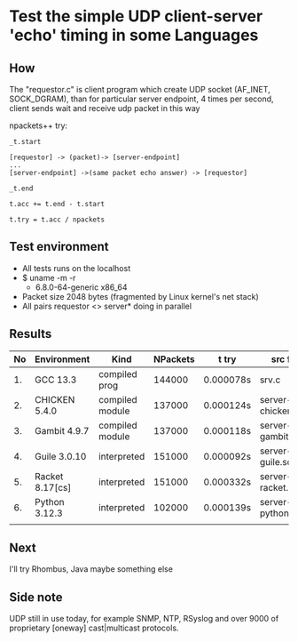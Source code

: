 # Test the simple UDP client-server 'echo' timing in some Languages

## How

The "requestor.c" is client program which create UDP socket (AF\_INET, SOCK\_DGRAM),
than for particular server endpoint, 4 times per second, client sends wait and receive udp packet
in this way

npackets++ try:

    _t.start

    [requestor] -> (packet)-> [server-endpoint]
    ...
    [server-endpoint] ->(same packet echo answer) -> [requestor]

    _t.end

    t.acc += t.end - t.start

    t.try = t.acc / npackets


## Test environment

* All tests runs on the localhost
* $ uname -m -r
   - 6.8.0-64-generic x86_64
* Packet size 2048 bytes
   (fragmented by Linux kernel's net stack)
* All pairs requestor <> server* doing in parallel

## Results

| No | Environment     | Kind            | NPackets | t try     | src file           |
|----|-----------------|-----------------|----------|-----------|--------------------|
| 1. | GCC 13.3        | compiled prog   | 144000   | 0.000078s | srv.c              |
| 2. | CHICKEN 5.4.0   | compiled module | 137000   | 0.000124s | server-chicken.scm |
| 3. | Gambit 4.9.7    | compiled module | 137000   | 0.000118s | server-gambit.scm  |
| 4. | Guile 3.0.10    | interpreted     | 151000   | 0.000092s | server-guile.scm   |
| 5. | Racket 8.17[cs] | interpreted     | 151000   | 0.000332s | server-racket.rkt  |
| 6. | Python 3.12.3   | interpreted     | 102000   | 0.000139s | server-python.py   |
|    |                 |                 |          |           |                    |


## Next

I'll try Rhombus, Java maybe something else

## Side note

UDP still in use today, for example SNMP, NTP, RSyslog and over 9000 of proprietary [oneway] cast|multicast protocols.
